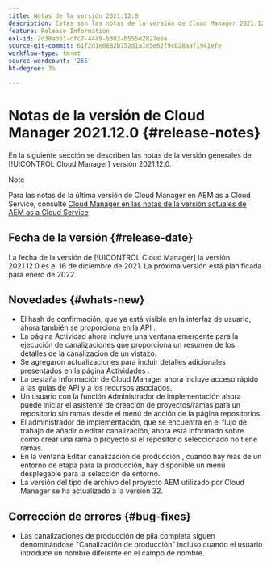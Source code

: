 ```yaml
---
title: Notas de la versión 2021.12.0
description: Estas son las notas de la versión de Cloud Manager 2021.12.0.
feature: Release Information
exl-id: 2d38abb1-cfc7-44a9-b303-b555e2827eea
source-git-commit: 61f2d1e0882b752d1a1d5e62f9c028aa71941efe
workflow-type: tm+mt
source-wordcount: '265'
ht-degree: 3%

---
```


# Notas de la versión de Cloud Manager 2021.12.0 {#release-notes}

En la siguiente sección se describen las notas de la versión generales de [!UICONTROL Cloud Manager] versión 2021.12.0.

>[!NOTE]
>
>Para las notas de la última versión de Cloud Manager en AEM as a Cloud Service, consulte [Cloud Manager en las notas de la versión actuales de AEM as a Cloud Service](https://experienceleague.adobe.com/docs/experience-manager-cloud-service/content/implementing/using-cloud-manager/release-notes-cloud-manager/release-notes-cm-current.html)

## Fecha de la versión {#release-date}

La fecha de la versión de [!UICONTROL Cloud Manager] la versión 2021.12.0 es el 16 de diciembre de 2021. La próxima versión está planificada para enero de 2022.

## Novedades {#whats-new}

* El hash de confirmación, que ya está visible en la interfaz de usuario, ahora también se proporciona en la API .
* La página Actividad ahora incluye una ventana emergente para la ejecución de canalizaciones que proporciona un resumen de los detalles de la canalización de un vistazo.
* Se agregaron actualizaciones para incluir detalles adicionales presentados en la página Actividades .
* La pestaña Información de Cloud Manager ahora incluye acceso rápido a las guías de API y a los recursos asociados.
* Un usuario con la función Administrador de implementación ahora puede iniciar el asistente de creación de proyectos/ramas para un repositorio sin ramas desde el menú de acción de la página repositorios.
* El administrador de implementación, que se encuentra en el flujo de trabajo de añadir o editar canalización, ahora está informado sobre cómo crear una rama o proyecto si el repositorio seleccionado no tiene ramas.
* En la ventana Editar canalización de producción , cuando hay más de un entorno de etapa para la producción, hay disponible un menú desplegable para la selección de entorno.
* La versión del tipo de archivo del proyecto AEM utilizado por Cloud Manager se ha actualizado a la versión 32.

## Corrección de errores {#bug-fixes}

* Las canalizaciones de producción de pila completa siguen denominándose &quot;Canalización de producción&quot; incluso cuando el usuario introduce un nombre diferente en el campo de nombre.
